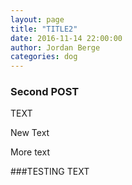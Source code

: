 ```yaml
---
layout: page
title: "TITLE2"
date: 2016-11-14 22:00:00
author: Jordan Berge
categories: dog
---
```


### Second POST


TEXT

New Text

More text

###TESTING TEXT
